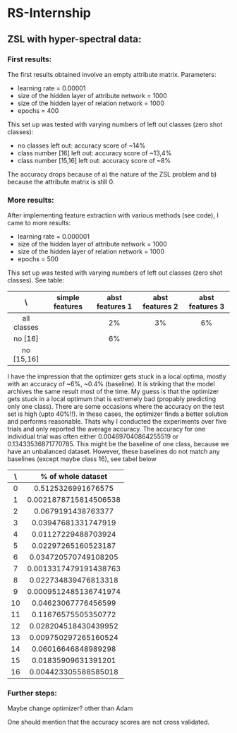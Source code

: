 # RS-Internship

## ZSL with hyper-spectral data:

### First results:
The first results obtained involve an empty attribute matrix. 
Parameters:
* learning rate = 0.00001
* size of the hidden layer of attribute network = 1000
* size of the hidden layer of relation network = 1000
* epochs = 400

This set up was tested with varying numbers of left out classes (zero shot classes):
* no classes left out: accuracy score of ~14% 
* class number [16] left out: accuracy score of ~13,4%
* class number [15,16] left out: accuracy score of ~8%

The accuracy drops because of a) the nature of the ZSL problem and b) because the attribute matrix is still 0.


### More results:
After implementing feature extraction with various methods (see code), I came to more results:

* learning rate = 0.000001
* size of the hidden layer of attribute network = 1000
* size of the hidden layer of relation network = 1000
* epochs = 500

This set up was tested with varying numbers of left out classes (zero shot classes). See table:


| \            | simple features | abst features 1 | abst features 2 | abst features 3 |
|:-----------: |:---------------:|:---------------:|:---------------:|:---------------:|
| all classes  |               	 |       2%     	 |      3%      	 |       6%      	 |
| no [16]      |               	 |       6%      	 |               	 |               	 |
| no [15,16]   |               	 |               	 |               	 |               	 |


I have the impression that the optimizer gets stuck in a local optima, mostly with an accuracy of ~6%, ~0.4% (baseline).
It is striking that the model archives the same result most of the time. My guess is that the optimizer gets stuck in a local optimum that is extremely bad (propably predicting only one class). There are some occasions where the accuracy on the test set is high (upto 40%!!). In these cases, the optimizer finds a better solution and performs reasonable. Thats why I conducted the experiments over five trials and only reported the average accuracy.
The accuracy for one individual trial was often either 0.004697040864255519 or 0.13433536871770785. This might be the baseline of one class, because we have an unbalanced dataset. However, these baselines do not match any baselines (except maybe class 16), see tabel below

| \            | % of whole dataset |
|:-----------: |:------------------:|
|      0       | 0.5125326991676575 |
|      1       | 0.0021878715814506538 |
|      2       | 0.0679191438763377  |
|      3       | 0.03947681331747919 |
|      4       | 0.01127229488703924|
|      5       | 0.02297265160523187|
|      6       | 0.034720570749108205|
|      7       | 0.0013317479191438763|
|      8       | 0.022734839476813318|
|      9       | 0.0009512485136741974|
|     10       | 0.04623067776456599|
|     11       | 0.11676575505350772|
|     12       | 0.028204518430439952|
|     13       | 0.009750297265160524|
|     14       | 0.06016646848989298|
|     15       | 0.01835909631391201|
|     16       | 0.004423305588585018|




### Further steps:
Maybe change optimizer? other than Adam

One should mention that the accuracy scores are not cross validated.

